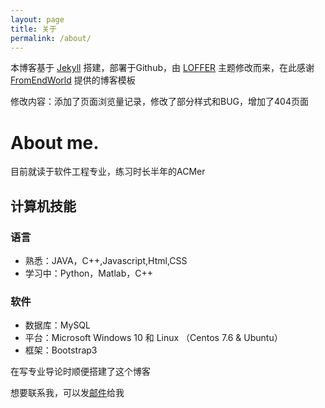 ```yaml
---
layout: page
title: 关于
permalink: /about/
---
```


本博客基于 [Jekyll](https://jekyllcn.com/) 搭建，部署于Github，由 [LOFFER](https://github.com/FromEndWorld/LOFFER) 主题修改而来，在此感谢 [FromEndWorld](https://github.com/FromEndWorld) 提供的博客模板

修改内容：添加了页面浏览量记录，修改了部分样式和BUG，增加了404页面


# About me.

目前就读于软件工程专业，练习时长半年的ACMer

## 计算机技能

### 语言
* 熟悉：JAVA，C++,Javascript,Html,CSS
* 学习中：Python，Matlab，C++

### 软件
* 数据库：MySQL
* 平台：Microsoft Windows 10 和 Linux （Centos 7.6 & Ubuntu）
* 框架：Bootstrap3

在写专业导论时顺便搭建了这个博客

想要联系我，可以发[邮件](mailto:jinyu929@whut.edu.cn)给我
